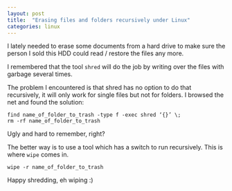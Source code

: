 ```yaml
---
layout: post
title:  "Erasing files and folders recursively under Linux"
categories: linux
---
```


I lately needed to erase some documents from a hard drive to make sure the person I sold this HDD could read / restore the files any more.

I remembered that the tool `shred` will do the job by writing over the files with garbage several times.

The problem I encountered is that shred has no option to do that recursively, it will only work for single files but not for folders.
I browsed the net and found the solution:

    find name_of_folder_to_trash -type f -exec shred ‘{}’ \;
    rm -rf name_of_folder_to_trash

Ugly and hard to remember, right?

The better way is to use a tool which has a switch to run recursively. This is where `wipe` comes in.

    wipe -r name_of_folder_to_trash

Happy shredding, eh wiping :)
